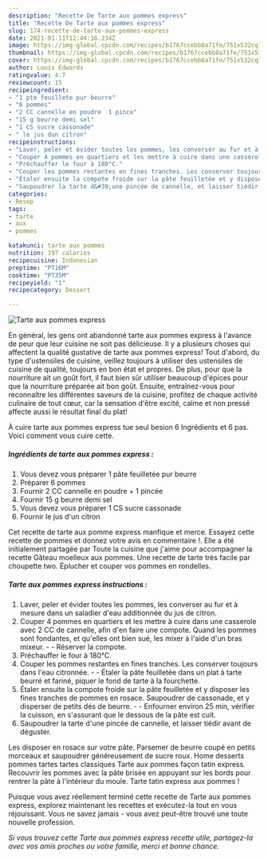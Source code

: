 ```yaml
---
description: "Recette De Tarte aux pommes express"
title: "Recette De Tarte aux pommes express"
slug: 174-recette-de-tarte-aux-pommes-express
date: 2021-01-11T12:44:16.234Z
image: https://img-global.cpcdn.com/recipes/b1767ccebb8a71fe/751x532cq70/tarte-aux-pommes-express-photo-principale-de-la-recette.jpg
thumbnail: https://img-global.cpcdn.com/recipes/b1767ccebb8a71fe/751x532cq70/tarte-aux-pommes-express-photo-principale-de-la-recette.jpg
cover: https://img-global.cpcdn.com/recipes/b1767ccebb8a71fe/751x532cq70/tarte-aux-pommes-express-photo-principale-de-la-recette.jpg
author: Louis Edwards
ratingvalue: 4.7
reviewcount: 15
recipeingredient:
- "1 pte feuillete pur beurre"
- "6 pommes"
- "2 CC cannelle en poudre  1 pince"
- "15 g beurre demi sel"
- "1 CS sucre cassonade"
- " le jus dun citron"
recipeinstructions:
- "Laver, peler et évider toutes les pommes, les converser au fur et à mesure dans un saladier d&#39;eau additionnée du jus de citron."
- "Couper 4 pommes en quartiers et les mettre à cuire dans une casserole avec 2 CC de cannelle, afin d&#39;en faire une compote. Quand les pommes sont fondantes, et qu&#39;elles ont bien sué, les mixer à l&#39;aide d&#39;un bras mixeur.  Réserver la compote."
- "Préchauffer le four à 180°C."
- "Couper les pommes restantes en fines tranches. Les conserver toujours dans l&#39;eau citronnée.  Étaler la pâte feuilletée dans un plat à tarte beurré et fariné, piquer le fond de tarte à la fourchette."
- "Étaler ensuite la compote froide sur la pâte feuilletée et y disposer les fines tranches de pommes en rosace. Saupoudrer de cassonade, et y disperser de petits dés de beurre.  Enfourner environ 25 min, vérifier la cuisson, en s&#39;assurant que le dessous de la pâte est cuit."
- "Saupoudrer la tarte d&#39;une pincée de cannelle, et laisser tiédir avant de déguster."
categories:
- Resep
tags:
- tarte
- aux
- pommes

katakunci: tarte aux pommes 
nutrition: 197 calories
recipecuisine: Indonesian
preptime: "PT16M"
cooktime: "PT35M"
recipeyield: "1"
recipecategory: Dessert

---
```



![Tarte aux pommes express](https://img-global.cpcdn.com/recipes/b1767ccebb8a71fe/751x532cq70/tarte-aux-pommes-express-photo-principale-de-la-recette.jpg)

En général, les gens ont abandonné tarte aux pommes express à l'avance de peur que leur cuisine ne soit pas délicieuse. Il y a plusieurs choses qui affectent la qualité gustative de tarte aux pommes express! Tout d'abord, du type d'ustensiles de cuisine, veillez toujours à utiliser des ustensiles de cuisine de qualité, toujours en bon état et propres. De plus, pour que la nourriture ait un goût fort, il faut bien sûr utiliser beaucoup d'épices pour que la nourriture préparée ait bon goût. Ensuite, entraînez-vous pour reconnaître les différentes saveurs de la cuisine, profitez de chaque activité culinaire de tout cœur, car la sensation d'être excité, calme et non pressé affecte aussi le résultat final du plat!

<!--inarticleads1-->

À cuire tarte aux pommes express tue seul besion 6 Ingrédients et 6 pas. Voici comment vous cuire cette.

##### Ingrédients de tarte aux pommes express :

1. Vous devez vous préparer 1 pâte feuilletée pur beurre
1. Préparer 6 pommes
1. Fournir 2 CC cannelle en poudre + 1 pincée
1. Fournir 15 g beurre demi sel
1. Vous devez vous préparer 1 CS sucre cassonade
1. Fournir  le jus d&#39;un citron


Cet recette de tarte aux pomme express manfique et merce. Essayez cette recette de pommes et donnez votre avis en commentaire !. Elle a été initialement partagée par Toute la cuisine que j&#39;aime pour accompagner la recette Gâteau moelleux aux pommes. Une recette de tarte très facile par choupette two. Éplucher et couper vos pommes en rondelles. 

<!--inarticleads2-->

##### Tarte aux pommes express instructions :

1. Laver, peler et évider toutes les pommes, les converser au fur et à mesure dans un saladier d&#39;eau additionnée du jus de citron.
1. Couper 4 pommes en quartiers et les mettre à cuire dans une casserole avec 2 CC de cannelle, afin d&#39;en faire une compote. Quand les pommes sont fondantes, et qu&#39;elles ont bien sué, les mixer à l&#39;aide d&#39;un bras mixeur. -  - Réserver la compote.
1. Préchauffer le four à 180°C.
1. Couper les pommes restantes en fines tranches. Les conserver toujours dans l&#39;eau citronnée. -  - Étaler la pâte feuilletée dans un plat à tarte beurré et fariné, piquer le fond de tarte à la fourchette.
1. Étaler ensuite la compote froide sur la pâte feuilletée et y disposer les fines tranches de pommes en rosace. Saupoudrer de cassonade, et y disperser de petits dés de beurre. -  - Enfourner environ 25 min, vérifier la cuisson, en s&#39;assurant que le dessous de la pâte est cuit.
1. Saupoudrer la tarte d&#39;une pincée de cannelle, et laisser tiédir avant de déguster.


Les disposer en rosace sur votre pâte. Parsemer de beurre coupé en petits morceaux et saupoudrer généreusement de sucre roux. Home desserts pommes tartes tartes classiques Tarte aux pommes façon tatin express. Recouvrir les pommes avec la pâte brisée en appuyant sur les bords pour rentrer la pâte à l&#39;intérieur du moule. Tarte tatin express aux pommes ! 

<!--inarticleads1-->

<p>
Puisque vous avez réellement terminé cette recette de Tarte aux pommes express, explorez maintenant les recettes et exécutez-la tout en vous réjouissant. Vous ne savez jamais - vous avez peut-être trouvé une toute nouvelle profession.
</p>

<p>
<i>Si vous trouvez cette Tarte aux pommes express recette utile, partagez-la avec vos amis proches ou votre famille, merci et bonne chance.</i>
</p>
